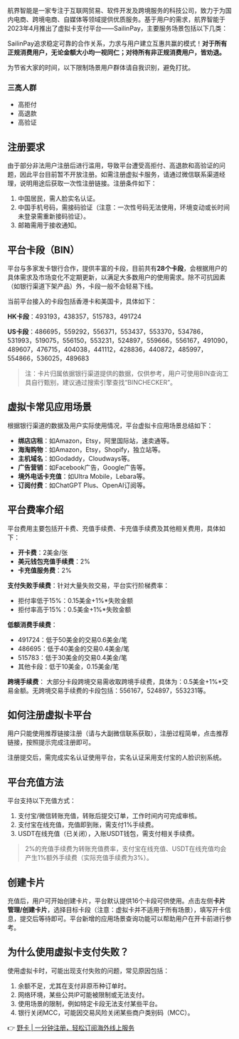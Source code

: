 航界智能是一家专注于互联网贸易、软件开发及跨境服务的科技公司，致力于为国内电商、跨境电商、自媒体等领域提供优质服务。基于用户的需求，航界智能于2023年4月推出了虚拟卡支付平台——SailinPay，主要服务场景包括以下几类：

SailinPay追求稳定可靠的合作关系，力求与用户建立互惠共赢的模式！**对于所有正规消费用户，无论金额大小均一视同仁；对待所有非正规消费用户，皆劝退。**

为节省大家的时间，以下限制场景用户群体请自我识别，避免打扰。

### 三高人群
- 高拒付
- 高退款
- 高验证

## 注册要求

由于部分非法用户注册后进行滥用，导致平台遭受高拒付、高退款和高验证的问题，因此平台目前暂不开放注册。如需注册虚拟卡服务，请通过微信联系渠道经理，说明用途后获取一次性注册链接。注册条件如下：

1. 中国居民，需人脸实名认证。
2. 中国手机号码，需接码验证（注意：一次性号码无法使用，环境变动或长时间未登录需重新接码验证）。
3. 邮箱需用于接收通知。

## 平台卡段（BIN）

平台与多家发卡银行合作，提供丰富的卡段，目前共有**28个卡段**，会根据用户的具体需求及市场变化不定期更新，以满足大多数用户的使用需求。除不可抗因素（如银行渠道下架产品）外，卡段一般不会轻易下线。

当前平台接入的卡段包括香港卡和美国卡，具体如下：

**HK卡段**：493193，438357，515783，491724

**US卡段**：486695，559292，556371，553437，553370，534786，531993，519075，556150，553231，524897，559666，556167，491090，489607，476715，404038，441112，428836，440872，485997，554866，536025，489683

> 注：卡片归属依据银行渠道提供的数据，仅供参考，用户可使用BIN查询工具自行甄别，建议通过搜索引擎查找“BINCHECKER”。

## 虚拟卡常见应用场景

根据银行渠道的数据及用户实际使用情况，平台虚拟卡应用场景总结如下：

- **绑店店租**：如Amazon，Etsy，阿里国际站，速卖通等。
- **海淘购物**：如Amazon，Etsy，Shopify，独立站等。
- **主机域名**：如Godaddy，Cloudways等。
- **广告营销**：如Facebook广告，Google广告等。
- **境外电话卡充值**：如Ultra Mobile，Lebara等。
- **订阅付费**：如ChatGPT Plus、OpenAI订阅等。

## 平台费率介绍

平台费用主要包括开卡费、充值手续费、卡充值手续费及其他相关费用，具体如下：

- **开卡费**：2美金/张
- **美元钱包充值手续费**：2%
- **卡充值服务费**：2%

**支付失败手续费**：针对大量失败交易，平台实行阶梯费率：
- 拒付率低于15%：0.15美金+1%*失败金额
- 拒付率高于15%：0.5美金+1%*失败金额

**低额消费手续费**：
- 491724：低于50美金的交易0.6美金/笔
- 486695：低于40美金的交易0.4美金/笔
- 515783：低于30美金的交易0.4美金/笔
- 其他卡段：低于10美金，0.15美金/笔

**跨境手续费**：
大部分卡段跨境交易需收取跨境手续费，具体为：0.5美金+1%*交易金额。无跨境交易手续费的卡段包括：556167，524897，553231等。

## 如何注册虚拟卡平台

用户只能使用推荐链接注册（请与大副微信联系获取），注册过程简单，点击推荐链接，按照提示完成注册即可。

注册提交后，需完成实名认证使用平台，实名认证采用支付宝的人脸识别系统。

## 平台充值方法

平台支持以下充值方式：
1. 支付宝/微信转账充值，转账后提交订单，工作时间内可完成审核。
2. 支付宝在线充值，充值即到账，需支付1%手续费。
3. USDT在线充值（已关闭），入账USDT钱包，需支付相关手续费。

> 2%的充值手续费为转账充值费率，支付宝在线充值、USDT在线充值均会产生1%额外手续费（实际充值手续费为3%）。

## 创建卡片

充值后，用户可开始创建卡片，平台默认提供16个卡段可供使用。点击左侧**卡片管理/创建卡片**，选择目标卡段（注意：虚拟卡并不适用于所有场景），填写开卡信息，提交后等待即可。平台新增的应用场景查询功能可以帮助用户在开卡前进行参考。

## 为什么使用虚拟卡支付失败？

使用虚拟卡时，可能出现支付失败的问题，常见原因包括：

1. 余额不足，尤其在支付非原币种订单时。
2. 网络环境，某些公共IP可能被限制或无法支付。
3. 使用场景的限制，例如特定卡段无法支付某些平台。
4. 银行关闭MCC，可能因交易风险关闭某些商户类别码（MCC）。

👉 [野卡 | 一分钟注册，轻松订阅海外线上服务](https://bit.ly/bewildcard)